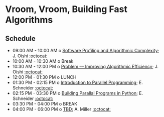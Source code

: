 # Vroom, Vroom, Building Fast Algorithms

## Schedule

 * 09:00 AM - 10:00 AM  o [Software Profiling and Algorithmic Complexity](); J. Oishi [:octocat:](https://github.com/jsoishi)
 * 10:00 AM - 10:30 AM  o  Break
 * 10:30 AM - 12:00 PM  o  [Problem –– Improving Algorithmic Efficiency](); J. Oishi [:octocat:](https://github.com/jsoishi)
 * 12:00 PM - 01:30 PM  o  LUNCH
 * 01:30 PM - 02:15 PM  o  [Introduction to Parallel Programming](); E. Schneider [:octocat:](https://github.com/evaneschneider)
 * 02:15 PM - 03:30 PM  o  [Building Parallal Programs in Python](); E. Schneider [:octocat:](https://github.com/evaneschneider)
 * 03:30 PM - 04:00 PM  o  BREAK
 * 04:00 PM - 06:00 PM  o  [TBD](); A. Miller [:octocat:](https://github.com/adamamiller)
